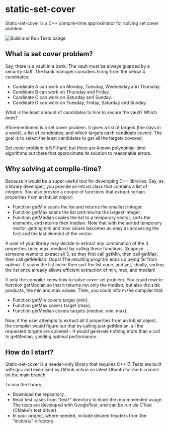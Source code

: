 # static-set-cover

Static-set-cover is a C++ compile-time approximator for solving set cover problem.

![Build and Run Tests badge](https://github.com/kiwaygo/static-set-cover/actions/workflows/BuildAndRunTests.yml/badge.svg)

## What is set cover problem?

Say, there is a vault in a bank. The vault must be always guarded by a security staff. The bank manager considers hiring from the below 4 candidates:

- Candidate A can work on Monday, Tuesday, Wednesday and Thursday.
- Candidate B can work on Thursday and Friday.
- Candidate C can work on Saturday and Sunday.
- Candidate D can work on Tuesday, Friday, Saturday and Sunday.

What is the least amount of candidates to hire to secure the vault? Which ones?

Aforementioned is a set cover problem. It gives a list of targets (the days in a week), a list of candidates, and which targets each candidate covers. The goal is to select the least candidates to get all the targets covered.

Set cover problem is NP-hard, but there are known polynomial-time algorithms out there that approximate its solution to reasonable errors.

## Why solving at compile-time?

Because it would be a super useful tool for developing C++ libraries. Say, as a library developer, you provide an IntList class that contains a list of integers. You also provide a couple of functions that extract certain properties from an IntList object:

- Function getMin scans the list and returns the smallest integer.
- Function getMax scans the list and returns the largest integer.
- Function getMedian copies the list to a temporary vector, sorts the elements, and returns their median. Note that with the sorted temporary vector, getting min and max values becomes as easy as accessing the first and the last element of the vector.

A user of your library may decide to extract any combination of the 3 properties {min, max, median} by calling these functions. Suppose someone wants to extract all 3, so they first call getMin, then call getMax, then call getMedian. Oops! The resulting program ends up being far from optimal. It scans the list twice then sort the list once, and yet, ideally, sorting the list once already allows efficient extraction of min, max, and median!

If only the compiler knew how to solve cover set problem. You could rewrite function getMedian so that it returns not only the median, but also the side products, the min and max values. Then, you could inform the compiler that:

- Function getMin covers target {min}.
- Function getMax covers target {max}.
- Function getMedian covers targets {median, min, max}.

Now, if the user attempts to extract all 3 properties from an IntList object, the compiler would figure out that by calling just getMedian, all the requested targets are covered - It would generate nothing more than a call to getMedian, yielding optimal performance.

## How do I start?

Static-set-cover is a header-only library that requires C++17. Tests are built with gcc and exercised by Github action on latest Ubuntu for each commit on the main branch.

To use the library:

- Download the repository.
- Read test cases from "test/" directory to learn the recommended usage. The tests are developed with GoogleTest, and can be run via CTest (CMake's test driver).
- In your project, where needed, include desired headers from the "include/" directory.
